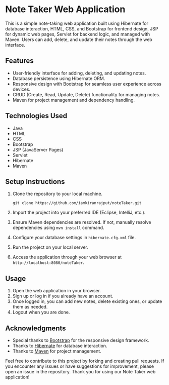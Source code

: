 # Note Taker Web Application

This is a simple note-taking web application built using Hibernate for database interaction, HTML, CSS, and Bootstrap for frontend design, JSP for dynamic web pages, Servlet for backend logic, and managed with Maven. Users can add, delete, and update their notes through the web interface.

## Features

- User-friendly interface for adding, deleting, and updating notes.
- Database persistence using Hibernate ORM.
- Responsive design with Bootstrap for seamless user experience across devices.
- CRUD (Create, Read, Update, Delete) functionality for managing notes.
- Maven for project management and dependency handling.

## Technologies Used

- Java
- HTML
- CSS
- Bootstrap
- JSP (JavaServer Pages)
- Servlet
- Hibernate
- Maven

## Setup Instructions

1. Clone the repository to your local machine.
   ```
   git clone https://github.com/iamkiranrajput/noteTaker.git 
   ```

3. Import the project into your preferred IDE (Eclipse, IntelliJ, etc.).
4. Ensure Maven dependencies are resolved. If not, manually resolve dependencies using `mvn install` command.
5. Configure your database settings in `hibernate.cfg.xml` file.
6. Run the project on your local server.
7. Access the application through your web browser at `http://localhost:8080/noteTaker`.

## Usage

1. Open the web application in your browser.
2. Sign up or log in if you already have an account.
3. Once logged in, you can add new notes, delete existing ones, or update them as needed.
4. Logout when you are done.

## Acknowledgments

- Special thanks to [Bootstrap](https://getbootstrap.com/) for the responsive design framework.
- Thanks to [Hibernate](https://hibernate.org/) for database interaction.
- Thanks to [Maven](https://maven.apache.org/) for project management.

Feel free to contribute to this project by forking and creating pull requests. If you encounter any issues or have suggestions for improvement, please open an issue in the repository. Thank you for using our Note Taker web application!
